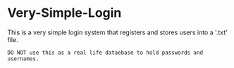 # Very-Simple-Login
This is a very simple login system that registers and stores users into a '.txt' file.

`DO NOT use this as a real life dataebase to hold passwords and usernames.`
